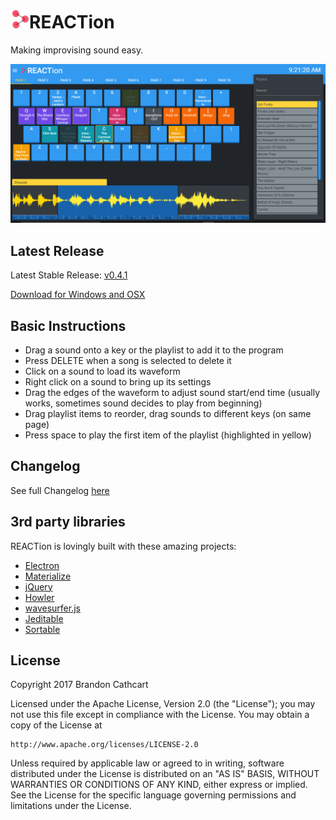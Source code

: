 # <img src="src/assets/logo.png" data-canonical-src="https://gyazo.com/eb5c5741b6a9a16c692170a41a49c858.png" height="30" />REACTion

Making improvising sound easy.

![REACTion screenshot](src/assets/screenshot.png "REACTion screenshot")

## Latest Release
Latest Stable Release: [v0.4.1](https://github.com/brandoshizzle/REACTion/releases/latest)

[Download for Windows and OSX](https://brandoshizzle.github.io/REACTion/#download)


## Basic Instructions

* Drag a sound onto a key or the playlist to add it to the program
* Press DELETE when a song is selected to delete it
* Click on a sound to load its waveform
* Right click on a sound to bring up its settings
* Drag the edges of the waveform to adjust sound start/end time (usually works, sometimes sound decides to play from beginning)
* Drag playlist items to reorder, drag sounds to different keys (on same page)
* Press space to play the first item of the playlist (highlighted in yellow)

## Changelog
See full Changelog [here](CHANGELOG.md)

## 3rd party libraries

REACTion is lovingly built with these amazing projects:
* [Electron](http://electron.atom.io/)
* [Materialize](http://materializecss.com/)
* [jQuery](https://jquery.com/)
* [Howler](https://github.com/goldfire/howler.js)
* [wavesurfer.js](https://github.com/katspaugh/wavesurfer.js)
* [Jeditable](https://github.com/tuupola/jquery_jeditable)
* [Sortable](https://github.com/RubaXa/Sortable)

## License

Copyright 2017 Brandon Cathcart

Licensed under the Apache License, Version 2.0 (the "License");
you may not use this file except in compliance with the License.
You may obtain a copy of the License at

    http://www.apache.org/licenses/LICENSE-2.0

Unless required by applicable law or agreed to in writing, software
distributed under the License is distributed on an "AS IS" BASIS,
WITHOUT WARRANTIES OR CONDITIONS OF ANY KIND, either express or implied.
See the License for the specific language governing permissions and
limitations under the License.
